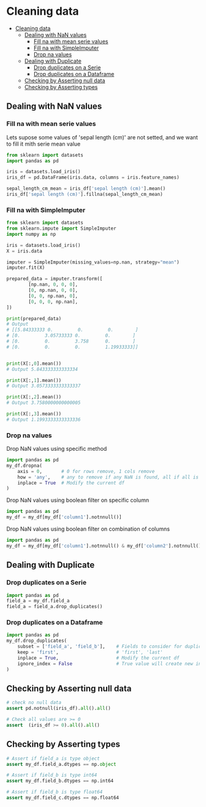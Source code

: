 # Cleaning data

- [Cleaning data](#cleaning-data)
  * [Dealing with NaN values](#dealing-with-nan-values)
    + [Fill na with mean serie values](#fill-na-with-mean-serie-values)
    + [Fill na with SimpleImputer](#fill-na-with-simpleimputer)
    + [Drop na values](#drop-na-values)
  * [Dealing with Duplicate](#dealing-with-duplicate)
    + [Drop duplicates on a Serie](#drop-duplicates-on-a-serie)
    + [Drop duplicates on a Dataframe](#drop-duplicates-on-a-dataframe)
  * [Checking by Asserting null data](#checking-by-asserting-null-data)
  * [Checking by Asserting types](#checking-by-asserting-types)

## Dealing with NaN values

### Fill na with mean serie values

Lets supose some values of 'sepal length (cm)' are not setted, and we want to fill it mith serie mean value

```python
from sklearn import datasets
import pandas as pd

iris = datasets.load_iris()
iris_df = pd.DataFrame(iris.data, columns = iris.feature_names)

sepal_length_cm_mean = iris_df['sepal length (cm)'].mean()
iris_df['sepal length (cm)'].fillna(sepal_length_cm_mean)
```

### Fill na with SimpleImputer

```python
from sklearn import datasets
from sklearn.impute import SimpleImputer
import numpy as np

iris = datasets.load_iris()
X = iris.data

imputer = SimpleImputer(missing_values=np.nan, strategy="mean")
imputer.fit(X)

prepared_data = imputer.transform([
        [np.nan, 0, 0, 0],
        [0, np.nan, 0, 0],
        [0, 0, np.nan, 0],
        [0, 0, 0, np.nan],
])

print(prepared_data)
# Output
# [[5.84333333 0.         0.         0.        ]
# [0.         3.05733333 0.         0.        ]
# [0.         0.         3.758      0.        ]
# [0.         0.         0.         1.19933333]]


print(X[:,0].mean())
# Output 5.843333333333334

print(X[:,1].mean())
# Output 3.0573333333333337

print(X[:,2].mean())
# Output 3.7580000000000005

print(X[:,3].mean())
# Output 1.1993333333333336
```

### Drop na values

Drop NaN values using specific method

```python
import pandas as pd
my_df.dropna(
    axis = 0,       # 0 for rows remove, 1 cols remove
    how = 'any',    # any to remove if any NaN is found, all if all is NaN,
    inplace = True  # Modify the current df
)
```

Drop NaN values using boolean filter on specific column

```python
import pandas as pd
my_df = my_df[my_df['column1'].notnnull()]
```

Drop NaN values using boolean filter on combination of columns

```python
import pandas as pd
my_df = my_df[my_df['column1'].notnnull() & my_df['column2'].notnnull()]
```

## Dealing with Duplicate

### Drop duplicates on a Serie

```python
import pandas as pd
field_a = my_df.field_a
field_a = field_a.drop_duplicates()
```

### Drop duplicates on a Dataframe

```python
import pandas as pd
my_df.drop_duplicates(
    subset = ['field_a', 'field_b'],    # Fields to consider for duplication
    keep = 'first',                     # 'first', 'last'
    inplace = True,                     # Modify the current df
    ignore_index = False                # True value will create new index 0,1...
)

```


## Checking by Asserting null data

```python
# check no null data
assert pd.notnull(iris_df).all().all()

# Check all values are >= 0
assert  (iris_df >= 0).all().all()
```

## Checking by Asserting types


```python
# Assert if field_a is type object
assert my_df.field_a.dtypes == np.object

# Assert if field_b is type int64
assert my_df.field_b.dtypes == np.int64

# Assert if field_b is type float64
assert my_df.field_c.dtypes == np.float64
```